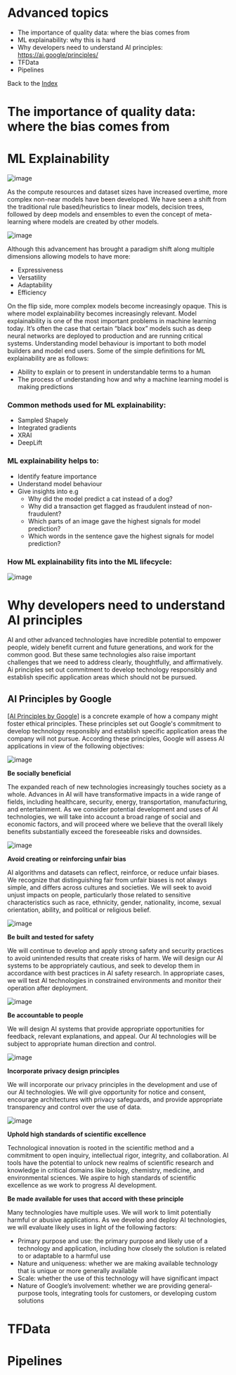 # Advanced topics
  * The importance of quality data: where the bias comes from
  * ML explainability: why this is hard
  * Why developers need to understand AI principles: https://ai.google/principles/
  * TFData
  * Pipelines


Back to the [Index](index.html)



# The importance of quality data: where the bias comes from

# ML Explainability

![image](images/03.Advanced/image_1.png)

As the compute resources and dataset sizes have increased overtime, more complex non-near models have been developed. We have seen a shift from the traditional rule based/heuristics to linear models, decision trees, followed by deep models and ensembles to even the concept of meta-learning where models are created by other models.

![image](images/03.Advanced/image_2.png)

Although this advancement has brought a paradigm shift along multiple dimensions allowing models to have more:
- Expressiveness
- Versatility
- Adaptability
- Efficiency

On the flip side, more complex models become increasingly opaque. This is where model explainability becomes increasingly relevant. Model explainability is one of the most important problems in machine learning today. It’s often the case that certain “black box” models such as deep neural networks are deployed to production and are running critical systems. Understanding model behaviour is important to both model builders and model end users. 
Some of the simple definitions for ML explainability are as follows:
- Ability to explain or to present in understandable terms to a human
- The process of understanding how and why a machine learning model is making predictions

### Common methods used for ML explainability:
- Sampled Shapely
- Integrated gradients
- XRAI
- DeepLift

### ML explainability helps to:
- Identify feature importance
- Understand model behaviour
- Give insights into e.g
  * Why did the model predict a cat instead of a dog?
  * Why did a transaction get flagged as fraudulent instead of non-fraudulent?
  * Which parts of an image gave the highest signals for model prediction?
  * Which words in the sentence gave the highest signals for model prediction?
       
### How ML explainability fits into the ML lifecycle:

![image](images/03.Advanced/image_3.png)

# Why developers need to understand AI principles

AI and other advanced technologies have incredible potential to empower people, widely benefit current and future generations, and work for the common good. But these same technologies also raise important challenges that we need to address clearly, thoughtfully, and affirmatively. Ai principles set out commitment to develop technology responsibly and establish specific application areas which should not be pursued.

## AI Principles by Google 

[[AI Principles by Google]](https://ai.google/principles/) is a concrete example of how a company might foster ethical principles. These principles set out Google's commitment to develop technology responsibly and establish specific application areas the company will not pursue. According these principles, Google will assess AI applications in view of the following objectives:

![image](images/03.Advanced/image_4.jpg)

**Be socially beneficial**

The expanded reach of new technologies increasingly touches society as a whole. Advances in AI will have transformative impacts in a wide range of fields, including healthcare, security, energy, transportation, manufacturing, and entertainment. As we consider potential development and uses of AI technologies, we will take into account a broad range of social and economic factors, and will proceed where we believe that the overall likely benefits substantially exceed the foreseeable risks and downsides.

![image](images/03.Advanced/image_5.jpg)

**Avoid creating or reinforcing unfair bias**

AI algorithms and datasets can reflect, reinforce, or reduce unfair biases. We recognize that distinguishing fair from unfair biases is not always simple, and differs across cultures and societies. We will seek to avoid unjust impacts on people, particularly those related to sensitive characteristics such as race, ethnicity, gender, nationality, income, sexual orientation, ability, and political or religious belief.

![image](images/03.Advanced/image_6.jpg)

**Be built and tested for safety**

We will continue to develop and apply strong safety and security practices to avoid unintended results that create risks of harm. We will design our AI systems to be appropriately cautious, and seek to develop them in accordance with best practices in AI safety research. In appropriate cases, we will test AI technologies in constrained environments and monitor their operation after deployment.

![image](images/03.Advanced/image_7.jpg)

**Be accountable to people**

We will design AI systems that provide appropriate opportunities for feedback, relevant explanations, and appeal. Our AI technologies will be subject to appropriate human direction and control.

![image](images/03.Advanced/image_8.jpg)

**Incorporate privacy design principles**

We will incorporate our privacy principles in the development and use of our AI technologies. We will give opportunity for notice and consent, encourage architectures with privacy safeguards, and provide appropriate transparency and control over the use of data.

![image](images/03.Advanced/image_9.jpg)

**Uphold high standards of scientific excellence**

Technological innovation is rooted in the scientific method and a commitment to open inquiry, intellectual rigor, integrity, and collaboration. AI tools have the potential to unlock new realms of scientific research and knowledge in critical domains like biology, chemistry, medicine, and environmental sciences. We aspire to high standards of scientific excellence as we work to progress AI development.

**Be made available for uses that accord with these principle**

Many technologies have multiple uses. We will work to limit potentially harmful or abusive applications. As we develop and deploy AI technologies, we will evaluate likely uses in light of the following factors:

  * Primary purpose and use: the primary purpose and likely use of a technology and application, including how closely the solution is related to or adaptable to a harmful use
  * Nature and uniqueness: whether we are making available technology that is unique or more generally available
  * Scale: whether the use of this technology will have significant impact
  * Nature of Google’s involvement: whether we are providing general-purpose tools, integrating tools for customers, or developing custom solutions

# TFData

# Pipelines

